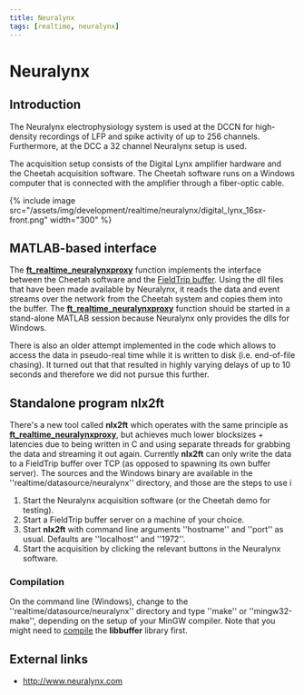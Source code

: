 ```yaml
---
title: Neuralynx
tags: [realtime, neuralynx]
---
```


# Neuralynx

## Introduction

The Neuralynx electrophysiology system is used at the DCCN for high-density recordings of LFP and spike activity of up to 256 channels. Furthermore, at the DCC a 32 channel Neuralynx setup is used. 

The acquisition setup consists of the Digital Lynx amplifier hardware and the Cheetah acquisition software. The Cheetah software runs on a Windows computer that is connected with the amplifier through a fiber-optic cable.

{% include image src="/assets/img/development/realtime/neuralynx/digital_lynx_16sx-front.png" width="300" %}
## MATLAB-based interface

The **[ft_realtime_neuralynxproxy](/reference/ft_realtime_neuralynxproxy)** function implements the interface between the Cheetah software and the [FieldTrip buffer](/development/realtime/buffer). Using the dll files that have been made available by Neuralynx, it reads the data and event streams over the network from the Cheetah system and copies them into the buffer. The **[ft_realtime_neuralynxproxy](/reference/ft_realtime_neuralynxproxy)** function should be started in a stand-alone MATLAB session because Neuralynx only provides the dlls for Windows. 

There is also an older attempt implemented in the code which allows to access the data in pseudo-real time while it is written to disk (i.e. end-of-file chasing). It turned out that that resulted in highly varying delays of up to 10 seconds and therefore we did not pursue this further. 

## Standalone program nlx2ft

There's a new tool called **nlx2ft** which operates with the same principle as **[ft_realtime_neuralynxproxy](/reference/ft_realtime_neuralynxproxy)**, but achieves much lower blocksizes + latencies due to being written in C and using separate threads for grabbing the data and streaming it out again. Currently **nlx2ft** can only write the data to a FieldTrip buffer over TCP (as opposed to spawning its own buffer server). The sources and the Windows binary are available in the ''realtime/datasource/neuralynx'' directory, and those are the steps to use i

 1.  Start the Neuralynx acquisition software (or the Cheetah demo for testing).
 2.  Start a FieldTrip buffer server on a machine of your choice.
 3.  Start **nlx2ft** with command line arguments ''hostname'' and ''port'' as usual. Defaults are ''localhost'' and ''1972''.
 4.  Start the acquisition by clicking the relevant buttons in the Neuralynx software.

### Compilation

On the command line (Windows), change to the ''realtime/datasource/neuralynx'' directory and type ''make'' or ''mingw32-make'',
depending on the setup of your MinGW compiler. Note that you might need to [compile](/development/realtime/buffer) the **libbuffer** library first.

## External links

*  http://www.neuralynx.com
